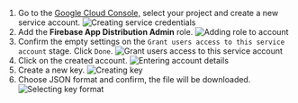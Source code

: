 1. Go to the [Google Cloud Console,](https://console.cloud.google.com/projectselector2/iam-admin/serviceaccounts) select your project and create a new service account. ![Creating service credentials](https://user-images.githubusercontent.com/3340954/174650300-b402ab85-8171-43c1-8d1b-c9aea313cf10.png)
1. Add the **Firebase App Distribution Admin** role. ![Adding role to account](https://user-images.githubusercontent.com/3340954/174650469-b3daa54a-a980-45e7-9ea0-8f89661a9a09.png)
1. Confirm the empty settings on the `Grant users access to this service account` stage. Click `Done`. 
![Grant users access to this service account](https://user-images.githubusercontent.com/3340954/174650706-449abb96-5a8e-4894-bf60-7d6de84566d1.png)
1. Click on the created account. ![Entering account details](https://user-images.githubusercontent.com/3340954/174650954-d32d7d48-e6e2-4d04-95db-8e60f9bdb7d1.png)
1. Create a new key. ![Creating key](https://user-images.githubusercontent.com/3340954/174651069-492c3c69-4164-49bc-90d0-5faca6de5ec6.png)
1. Choose JSON format and confirm, the file will be downloaded. ![Selecting key format](https://user-images.githubusercontent.com/3340954/174651133-1b2fd732-1bfe-48b5-a923-473d93bb68e0.png)